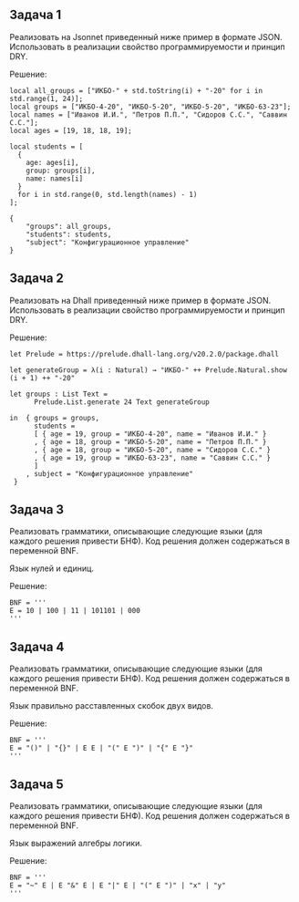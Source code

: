 ## Задача 1

Реализовать на Jsonnet приведенный ниже пример в формате JSON. Использовать в реализации свойство программируемости и принцип DRY.

Решение:
```
local all_groups = ["ИКБО-" + std.toString(i) + "-20" for i in std.range(1, 24)];
local groups = ["ИКБО-4-20", "ИКБО-5-20", "ИКБО-5-20", "ИКБО-63-23"];
local names = ["Иванов И.И.", "Петров П.П.", "Сидоров С.С.", "Саввин С.C."];
local ages = [19, 18, 18, 19]; 

local students = [
  {
    age: ages[i],
    group: groups[i],
    name: names[i]
  } 
  for i in std.range(0, std.length(names) - 1)
];

{
    "groups": all_groups,
    "students": students,
    "subject": "Конфигурационное управление"
}
```

## Задача 2

Реализовать на Dhall приведенный ниже пример в формате JSON. Использовать в реализации свойство программируемости и принцип DRY.

Решение:
```
let Prelude = https://prelude.dhall-lang.org/v20.2.0/package.dhall

let generateGroup = λ(i : Natural) → "ИКБО-" ++ Prelude.Natural.show (i + 1) ++ "-20"

let groups : List Text =
      Prelude.List.generate 24 Text generateGroup

in  { groups = groups,
      students =
      [ { age = 19, group = "ИКБО-4-20", name = "Иванов И.И." }
      , { age = 18, group = "ИКБО-5-20", name = "Петров П.П." }
      , { age = 18, group = "ИКБО-5-20", name = "Сидоров С.С." }
      , { age = 19, group = "ИКБО-63-23", name = "Саввин C.C." }
      ]
    , subject = "Конфигурационное управление"
 }
```

## Задача 3

Реализовать грамматики, описывающие следующие языки (для каждого решения привести БНФ). Код решения должен содержаться в переменной BNF.

Язык нулей и единиц.

Решение:
```
BNF = '''
E = 10 | 100 | 11 | 101101 | 000
'''
```

## Задача 4

Реализовать грамматики, описывающие следующие языки (для каждого решения привести БНФ). Код решения должен содержаться в переменной BNF.

Язык правильно расставленных скобок двух видов.

Решение:
```
BNF = '''
E = "()" | "{}" | E E | "(" E ")" | "{" E "}"
'''
```


## Задача 5

Реализовать грамматики, описывающие следующие языки (для каждого решения привести БНФ). Код решения должен содержаться в переменной BNF.

Язык выражений алгебры логики.

Решение:
```
BNF = '''
E = "~" E | E "&" E | E "|" E | "(" E ")" | "x" | "y"
'''
```
